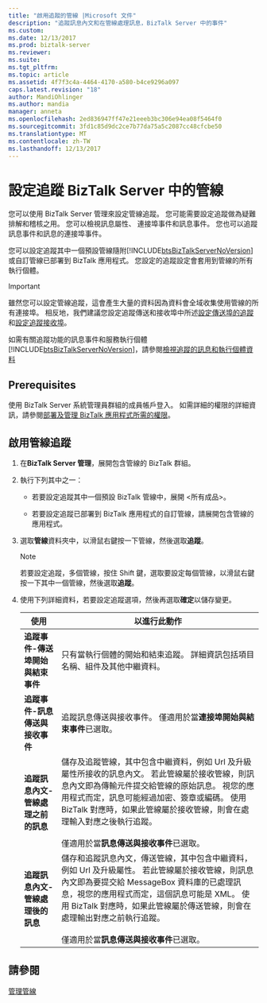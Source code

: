 ```yaml
---
title: "啟用追蹤的管線 |Microsoft 文件"
description: "追蹤訊息內文和在管線處理訊息，BizTalk Server 中的事件"
ms.custom: 
ms.date: 12/13/2017
ms.prod: biztalk-server
ms.reviewer: 
ms.suite: 
ms.tgt_pltfrm: 
ms.topic: article
ms.assetid: 4f7f3c4a-4464-4170-a580-b4ce9296a097
caps.latest.revision: "18"
author: MandiOhlinger
ms.author: mandia
manager: anneta
ms.openlocfilehash: 2ed836947ff47e21eeeb3bc306e94ea08f5464f0
ms.sourcegitcommit: 3fd1c85d9dc2ce7b77da75a5c2087cc48cfcbe50
ms.translationtype: MT
ms.contentlocale: zh-TW
ms.lasthandoff: 12/13/2017
---
```

# <a name="configure-pipeline-tracking-in-biztalk-server"></a>設定追蹤 BizTalk Server 中的管線
您可以使用 BizTalk Server 管理來設定管線追蹤。 您可能需要設定追蹤做為疑難排解和稽核之用。 您可以檢視訊息屬性、 連接埠事件和訊息事件。 您也可以追蹤訊息事件和訊息的連接埠事件。  
  
 您可以設定追蹤其中一個預設管線隨附[!INCLUDE[btsBizTalkServerNoVersion](../includes/btsbiztalkservernoversion-md.md)]或自訂管線已部署到 BizTalk 應用程式。 您設定的追蹤設定會套用到管線的所有執行個體。  
  
> [!IMPORTANT]
>  雖然您可以設定管線追蹤，這會產生大量的資料因為資料會全域收集使用管線的所有連接埠。 相反地，我們建議您設定追蹤傳送和接收埠中所述[設定傳送埠的追蹤](../core/how-to-configure-tracking-for-a-send-port.md)和[設定追蹤接收埠](../core/how-to-configure-tracking-for-a-receive-port.md)。  
  
 如需有關追蹤功能的訊息事件和服務執行個體[!INCLUDE[btsBizTalkServerNoVersion](../includes/btsbiztalkservernoversion-md.md)]，請參閱[檢視追蹤的訊息和執行個體資料](../core/viewing-tracked-message-and-instance-data.md)  
  
## <a name="prerequisites"></a>Prerequisites  
使用 BizTalk Server 系統管理員群組的成員帳戶登入。 如需詳細的權限的詳細資訊，請參閱[部署及管理 BizTalk 應用程式所需的權限](../core/permissions-required-for-deploying-and-managing-a-biztalk-application.md)。  
  
## <a name="enable-pipeline-tracking"></a>啟用管線追蹤
  
1.  在**BizTalk Server 管理**，展開包含管線的 BizTalk 群組。 
  
2.  執行下列其中之一：  
  
    -   若要設定追蹤其中一個預設 BizTalk 管線中，展開 \<所有成品\>。  
  
    -   若要設定追蹤已部署到 BizTalk 應用程式的自訂管線，請展開包含管線的應用程式。  
  
3.  選取**管線**資料夾中，以滑鼠右鍵按一下管線，然後選取**追蹤**。  
  
    > [!NOTE]
    >  若要設定追蹤，多個管線，按住 Shift 鍵，選取要設定每個管線，以滑鼠右鍵按一下其中一個管線，然後選取**追蹤**。  
  
4.  使用下列詳細資料，若要設定追蹤選項，然後再選取**確定**以儲存變更。  
  
    |使用|以進行此動作|  
    |--------------|----------------|  
    |**追蹤事件-傳送埠開始與結束事件**|只有當執行個體的開始和結束追蹤。 詳細資訊包括項目名稱、組件及其他中繼資料。|  
    |**追蹤事件-訊息傳送與接收事件**|追蹤訊息傳送與接收事件。 僅適用於當**連接埠開始與結束事件**已選取。|  
    |**追蹤訊息內文-管線處理之前的訊息**|儲存及追蹤管線，其中包含中繼資料，例如 Url 及升級屬性所接收的訊息內文。 若此管線屬於接收管線，則訊息內文即為傳輸元件提交給管線的原始訊息。 視您的應用程式而定，訊息可能經過加密、簽章或編碼。 使用 BizTalk 對應時，如果此管線屬於接收管線，則會在處理輸入對應之後執行追蹤。<br /><br /> 僅適用於當**訊息傳送與接收事件**已選取。|  
    |**追蹤訊息內文-管線處理後的訊息**|儲存和追蹤訊息內文，傳送管線，其中包含中繼資料，例如 Url 及升級屬性。 若此管線屬於接收管線，則訊息內文即為要提交給 MessageBox 資料庫的已處理訊息，視您的應用程式而定，這個訊息可能是 XML。 使用 BizTalk 對應時，如果此管線屬於傳送管線，則會在處理輸出對應之前執行追蹤。<br /><br /> 僅適用於當**訊息傳送與接收事件**已選取。|  
  
## <a name="see-also"></a>請參閱  
 [管理管線](../core/managing-pipelines.md)
